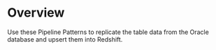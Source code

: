 # Overview

Use these Pipeline Patterns to replicate the table data from the Oracle database and upsert them into Redshift.

